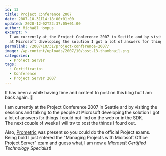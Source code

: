 ```yaml
---
id: 13
title: Project Conference 2007
date: 2007-10-31T14:18:00+01:00
updated: 2020-12-02T22:37:05+01:00
author: Michaël Hompus
excerpt: >
  I am currently at the Project Conference 2007 in Seattle and by visiting the sessions and talking to the people
  at Microsoft developing the solution I got a lot of answers for things I could not find on the web or in the SDK.
permalink: /2007/10/31/project-conference-2007/
image: /wp-content/uploads/2007/10/post-13-thumbnail.png
categories:
  - Project Server
tags:
  - Certification
  - Conference
  - Project Server 2007
---
```


It has been a while having time and content to post on this blog but I am back again. 🙂

I am currently at the Project Conference 2007 in Seattle and by visiting the sessions and talking to the people
at Microsoft developing the solution I got a lot of answers for things I could not find on the web or in the SDK.  
The next couple of weeks I will try to post the things I found out.

<!--more-->

Also, [Prometric](https://www.prometric.com/) was present so you could do the official Project exams.
Being bold I just entered the "Managing Projects with Microsoft Office Project Server" exam and guess what,
I am now a _Microsoft Certified Technology Specialist_!
